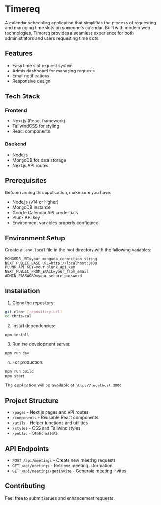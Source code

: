 # Timereq

A calendar scheduling application that simplifies the process of requesting and managing time slots on someone's calendar. Built with modern web technologies, Timereq provides a seamless experience for both administrators and users requesting time slots.

## Features

- Easy time slot request system
- Admin dashboard for managing requests
- Email notifications
- Responsive design

## Tech Stack

### Frontend
- Next.js (React framework)
- TailwindCSS for styling
- React components

### Backend
- Node.js
- MongoDB for data storage
- Next.js API routes

## Prerequisites

Before running this application, make sure you have:

- Node.js (v14 or higher)
- MongoDB instance
- Google Calendar API credentials
- Plunk API key
- Environment variables properly configured

## Environment Setup

Create a `.env.local` file in the root directory with the following variables:

```
MONGODB_URI=your_mongodb_connection_string
NEXT_PUBLIC_BASE_URL=http://localhost:3000
PLUNK_API_KEY=your_plunk_api_key
NEXT_PUBLIC_FROM_EMAIL=your_from_email
ADMIN_PASSWORD=your_secure_password
```

## Installation

1. Clone the repository:
```bash
git clone [repository-url]
cd chris-cal
```

2. Install dependencies:
```bash
npm install
```

3. Run the development server:
```bash
npm run dev
```

4. For production:
```bash
npm run build
npm start
```

The application will be available at `http://localhost:3000`

## Project Structure

- `/pages` - Next.js pages and API routes
- `/components` - Reusable React components
- `/utils` - Helper functions and utilities
- `/styles` - CSS and Tailwind styles
- `/public` - Static assets

## API Endpoints

- `POST /api/meetings` - Create new meeting requests
- `GET /api/meetings` - Retrieve meeting information
- `GET /api/meetings/getinvite` - Generate meeting invites

## Contributing

Feel free to submit issues and enhancement requests.
